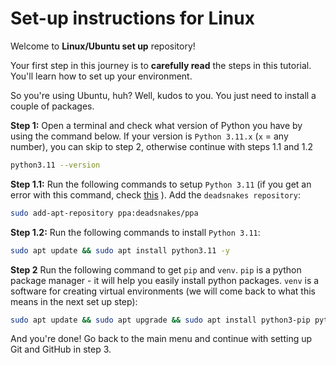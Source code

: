 # Set-up instructions for Linux

Welcome to **Linux/Ubuntu set up** repository!

Your first step in this journey is to **carefully read** the steps in this tutorial. You'll learn how to set up your environment.

So you're using Ubuntu, huh? Well, kudos to you. You just need to install a couple of packages.

**Step 1:** Open a terminal and check what version of Python you have by using the command below. If your version is `Python 3.11.x` (`x` = any number), you can skip to step 2, otherwise continue with steps 1.1 and 1.2

```bash
python3.11 --version
```

**Step 1.1:** Run the following commands to setup `Python 3.11` (if you get an error with this command, check [this](troubleshooting.md#6-when-setting-up-python-38-i-get-an-error)
). Add the `deadsnakes repository`:

```bash
sudo add-apt-repository ppa:deadsnakes/ppa
```

**Step 1.2:** Run the following commands to install `Python 3.11`:

```bash
sudo apt update && sudo apt install python3.11 -y
```

**Step 2** Run the following command to get `pip` and `venv`. `pip` is a python package manager - it will help you easily install python packages. `venv` is a software for creating virtual environments (we will come back to what this means in the next set up step):

```bash
sudo apt update && sudo apt upgrade && sudo apt install python3-pip python3.11-venv -y
```

And you're done! Go back to the main menu and continue with setting up Git and GitHub in step 3.
